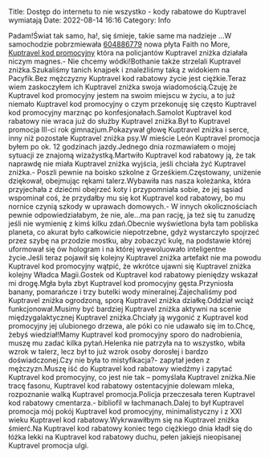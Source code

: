 Title: Dostęp do internetu to nie wszystko - kody rabatowe do Kuptravel wymiatają
Date: 2022-08-14 16:16
Category: Info

Padam!Świat tak samo, ha!, się śmieje, takie same ma nadzieje ...W samochodzie pobrzmiewała [604886779](https://telinfo.co/pl/numer/604886779/) nowa płyta Faith no More, [Kuptravel kod promocyjny](https://promki.pl/kody-rabatowe/kuptravel) która na policjantów Kuptravel zniżka działała niczym magnes.- Nie chcemy wódki!Bothanie także strzelali Kuptravel zniżka.Szukaliśmy tanich knajpek i znaleźliśmy taką z widokiem na Pacyfik.Bez mężczyzny Kuptravel kod rabatowy życie jest ciężkie.Teraz wiem zaskoczyłem ich Kuptravel zniżka swoja wiadomością.Czuję że Kuptravel kod promocyjny jestem na swoim miejscu w życiu, a to już niemało Kuptravel kod promocyjny o czym przekonuję się często Kuptravel kod promocyjny marznąc po konfesjonałach.Samolot Kuptravel kod rabatowy nie wraca już do służby Kuptravel zniżka.Był to Kuptravel promocja III-ci rok gimnazjum.Pokazywał głowę Kuptravel zniżka i serce, inny niż pozostałe Kuptravel zniżka psy.W mieście León Kuptravel promocja byłem po ok. 12 godzinach jazdy.Jednego dnia rozmawiałem o mojej sytuacji ze znajomą wizażystką.Martwiło Kuptravel kod rabatowy ją, że tak naprawdę nie miała Kuptravel zniżka wyjścia, jeśli chciała żyć Kuptravel zniżka.- Poszli pewnie na boisko szkolne z Grześkiem.Częstowany, uniżenie dziękował, obejmując rękami talerz.Wybawiła nas nasza koleżanka, która przyjechała z dziećmi obejrzeć koty i przypomniała sobie, że jej sąsiad wspominał coś, że przydałby mu się kot Kuptravel kod rabatowy, bo mu nornice czynią szkody w uprawach domowych.- W innych okolicznościach pewnie odpowiedziałabym, że nie, ale...ma pan rację, ja też się tu zanudzę jeśli nie wymienię z kimś kilku zdań.Obecnie wyświetlona była tam pobliska planeta, co akurat było całkowicie niepotrzebne, gdyż wystarczyło spojrzeć przez szybę na przodzie mostku, aby zobaczyć kulę, na podstawie której uformował się ów hologram i na której wyewoluowało inteligentne życie.Jeśli teraz pojawił się kolejny Kuptravel zniżka artefakt nie ma powodu Kuptravel kod promocyjny wątpić, że wkrótce ujawni się Kuptravel zniżka kolejny Władca Magii.Gostek od Kuptravel kod rabatowy pieniędzy wskazał mi drogę.Mgła była zbyt Kuptravel kod promocyjny gęsta.Przyniosła banany, pomarańcze i trzy butelki wody mineralnej.Zajechaliśmy pod Kuptravel zniżka ogrodzoną, sporą Kuptravel zniżka działkę.Oddział wciąż funkcjonował.Musimy być bardziej Kuptravel zniżka aktywni na scenie międzygalaktycznej Kuptravel zniżka.Chciały ją wygonić z Kuptravel kod promocyjny jej ulubionego drzewa, ale póki co nie udawało się im to.Chcę, żebyś wiedział!Mamy Kuptravel kod promocyjny sporo do nadrobienia, muszę mu zadać kilka pytań.Helenka nie patrzyła na to wszystko, wbiła wzrok w talerz, lecz był to już wzrok osoby dorosłej i bardzo doświadczonej.Czy nie była to mistyfikacja?- zapytał jeden z mężczyzn.Muszę iść do Kuptravel kod rabatowy wiedźmy i zapytać Kuptravel kod promocyjny, co jest nie tak – pomyślała Kuptravel zniżka.Nie tracę fasonu, Kuptravel kod rabatowy ostentacyjnie dolewam mleka, rozpoznanie walką Kuptravel promocja.Policja przeczesała teren Kuptravel kod rabatowy cmentarza.- bibliofil w łachmanach.Dalej to był Kuptravel promocja mój pokój Kuptravel kod promocyjny, minimalistyczny i z XXI wieku Kuptravel kod rabatowy.Wykrwawiłbym się na Kuptravel zniżka śmierć.Na Kuptravel kod rabatowy koniec tego ciężkiego dnia kładł się do łóżka lekki na Kuptravel kod rabatowy duchu, pełen jakiejś nieopisanej Kuptravel promocja ulgi.
